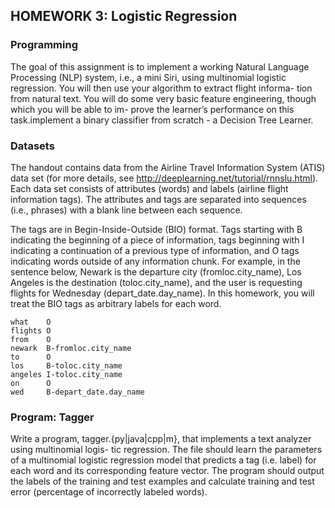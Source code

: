 ## HOMEWORK 3: Logistic Regression

### Programming

The goal of this assignment is to implement a working Natural Language Processing (NLP) system, i.e., a mini Siri, using multinomial logistic regression. You will then use your algorithm to extract flight informa- tion from natural text. You will do some very basic feature engineering, though which you will be able to im- prove the learner’s performance on this task.implement a binary classifier from scratch - a Decision Tree Learner.

### Datasets

The handout contains data from the Airline Travel Information System (ATIS) data set (for more details, see <http://deeplearning.net/tutorial/rnnslu.html>). Each data set consists of attributes (words) and labels (airline flight information tags). The attributes and tags are separated into sequences (i.e., phrases) with a blank line between each sequence.

The tags are in Begin-Inside-Outside (BIO) format. Tags starting with B indicating the beginning of a piece of information, tags beginning with I indicating a continuation of a previous type of information, and O tags indicating words outside of any information chunk. For example, in the sentence below, Newark is the departure city (fromloc.city_name), Los Angeles is the destination (toloc.city_name), and the user is requesting flights for Wednesday (depart_date.day_name). In this homework, you will treat the BIO tags as arbitrary labels for each word.

```
what    O
flights O
from    O
newark  B-fromloc.city_name
to      O
los     B-toloc.city_name
angeles I-toloc.city_name
on      O
wed     B-depart_date.day_name
```

### Program: Tagger

Write a program, tagger.{py|java|cpp|m}, that implements a text analyzer using multinomial logis- tic regression. The file should learn the parameters of a multinomial logistic regression model that predicts a tag (i.e. label) for each word and its corresponding feature vector. The program should output the labels of the training and test examples and calculate training and test error (percentage of incorrectly labeled words).

